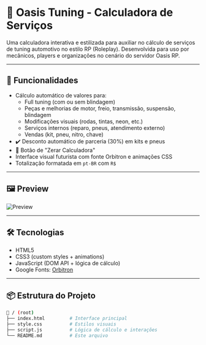 # 🚀 Oasis Tuning - Calculadora de Serviços

Uma calculadora interativa e estilizada para auxiliar no cálculo de serviços de tuning automotivo no estilo RP (Roleplay). Desenvolvida para uso por mecânicos, players e organizações no cenário do servidor Oasis RP.

---

## 🎯 Funcionalidades

- Cálculo automático de valores para:
  - Full tuning (com ou sem blindagem)
  - Peças e melhorias de motor, freio, transmissão, suspensão, blindagem
  - Modificações visuais (rodas, tintas, neon, etc.)
  - Serviços internos (reparo, pneus, atendimento externo)
  - Vendas (kit, pneu, nitro, chave)
- ✔️ Desconto automático de parceria (30%) em kits e pneus
- 🔄 Botão de "Zerar Calculadora"
- Interface visual futurista com fonte Orbitron e animações CSS
- Totalização formatada em `pt-BR` com `R$`

---

## 🖼️ Preview

![Preview](https://i.imgur.com/Fx9JX2B.png)

---

## 🛠️ Tecnologias

- HTML5
- CSS3 (custom styles + animations)
- JavaScript (DOM API + lógica de cálculo)
- Google Fonts: [Orbitron](https://fonts.google.com/specimen/Orbitron)

---

## 📦 Estrutura do Projeto

```bash
📁 / (root)
├── index.html         # Interface principal
├── style.css          # Estilos visuais
├── script.js          # Lógica de cálculo e interações
└── README.md          # Este arquivo
